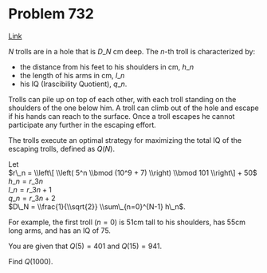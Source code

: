 # Problem 732

[Link](https://projecteuler.net/problem=732)

$N$ trolls are in a hole that is $D\_N$ cm deep. The $n$-th troll is characterized by: 

*   the distance from his feet to his shoulders in cm, $h\_n$
*   the length of his arms in cm, $l\_n$
*   his IQ (Irascibility Quotient), $q\_n$.

Trolls can pile up on top of each other, with each troll standing on the shoulders of the one below him. A troll can climb out of the hole and escape if his hands can reach to the surface. Once a troll escapes he cannot participate any further in the escaping effort. 

The trolls execute an optimal strategy for maximizing the total IQ of the escaping trolls, defined as $Q(N)$. 

Let  
$r\_n = \\left\[ \\left( 5^n \\bmod (10^9 + 7) \\right) \\bmod 101 \\right\] + 50$  
$h\_n = r\_{3n}$  
$l\_n = r\_{3n+1}$  
$q\_n = r\_{3n+2}$  
$D\_N = \\frac{1}{\\sqrt{2}} \\sum\_{n=0}^{N-1} h\_n$. 

For example, the first troll ($n=0$) is 51cm tall to his shoulders, has 55cm long arms, and has an IQ of 75. 

You are given that $Q(5) = 401$ and $Q(15)=941$. 

Find $Q(1000)$.